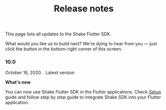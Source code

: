 ﻿---
id: flutter-releases
title: Release notes
---
This page lists all updates to the Shake Flutter SDK.

What would you like us to build next? We're dying to hear from you — just click the button in the bottom-right corner of this screen.

### 10.0
<span class="tag-button">October 16, 2020.</span>&nbsp;&nbsp;
<span class="tag-button green-tag-button">Latest version</span>

**What's new**

You can now use Shake Flutter SDK in the Flutter applications. Check [Setup](/flutter/setup.md) guide and follow step by step
guide to integrate Shake SDK into your Flutter application.
